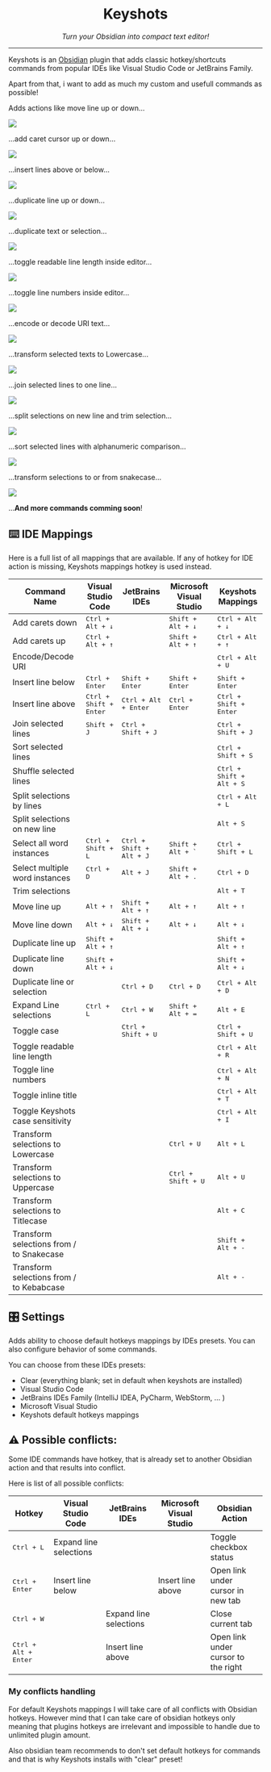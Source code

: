 <h1 align=center>Keyshots</h1>

<p align=center><i>Turn your Obsidian into compact text editor!</i></p>

---

Keyshots is an [Obsidian](https://obsidian.md) plugin that adds classic hotkey/shortcuts commands from popular IDEs like Visual Studio Code or JetBrains Family. 

Apart from that, i want to add as much my custom and usefull commands as possible!

Adds actions like move line up or down...

![](assets/line_move.gif)

...add caret cursor up or down...

![](assets/add_caret.gif)

...insert lines above or below...

![](assets/insert_line.gif)

...duplicate line up or down...

![](assets/vscode_duplicate_line.gif)

...duplicate text or selection...

![](assets/jetbrains_duplicate.gif)

...toggle readable line length inside editor...

![](assets/toggle_readable_line_length.gif)

...toggle line numbers inside editor...

![](assets/toggle_line_numbers.gif)

...encode or decode URI text...

![](assets/uri_encode_decode.gif)

...transform selected texts to Lowercase...

![](assets/transform_text.gif)

...join selected lines to one line...

![](assets/join_lines.gif)

...split selections on new line and trim selection...

![](assets/split_sel_on_line_and_trim.gif)

...sort selected lines with alphanumeric comparison...

![](assets/sort_selected_lines.gif)

...transform selections to or from snakecase...

![](assets/transform_to_from_snakecase.gif)

...**And more commands comming soon**!

## ⌨️ IDE Mappings

Here is a full list of all mappings that are available. If any of hotkey for IDE action is missing, Keyshots mappings hotkey is used instead.

| Command Name                             | Visual Studio Code              | JetBrains IDEs                    | Microsoft Visual Studio     | Keyshots Mappings                 |
| ---------------------------------------- | ------------------------------- | --------------------------------- | --------------------------- | --------------------------------- |
| Add carets down                          | <kbd>Ctrl + Alt + ↓</kbd>       |                                   | <kbd>Shift + Alt + ↓</kbd>  | <kbd>Ctrl + Alt + ↓</kbd>         |
| Add carets up                            | <kbd>Ctrl + Alt + ↑</kbd>       |                                   | <kbd>Shift + Alt + ↑</kbd>  | <kbd>Ctrl + Alt + ↑</kbd>         |
| Encode/Decode URI                        |                                 |                                   |                             | <kbd>Ctrl + Alt + U</kbd>         |
| Insert line below                        | <kbd>Ctrl + Enter</kbd>         | <kbd>Shift + Enter</kbd>          | <kbd>Shift + Enter</kbd>    | <kbd>Shift + Enter</kbd>          |
| Insert line above                        | <kbd>Ctrl + Shift + Enter</kbd> | <kbd>Ctrl + Alt + Enter</kbd>     | <kbd>Ctrl + Enter</kbd>     | <kbd>Ctrl + Shift + Enter</kbd>   |
| Join selected lines                      | <kbd>Shift + J</kbd>            | <kbd>Ctrl + Shift + J</kbd>       |                             | <kbd>Ctrl + Shift + J</kbd>       |
| Sort selected lines                      |                                 |                                   |                             | <kbd>Ctrl + Shift + S</kbd>       |
| Shuffle selected lines                   |                                 |                                   |                             | <kbd>Ctrl + Shift + Alt + S</kbd> |
| Split selections by lines                |                                 |                                   |                             | <kbd>Ctrl + Alt + L</kbd>         |
| Split selections on new line             |                                 |                                   |                             | <kbd>Alt + S</kbd>                |
| Select all word instances                | <kbd>Ctrl + Shift + L</kbd>     | <kbd>Ctrl + Shift + Alt + J</kbd> | <kbd>Shift + Alt + \`</kbd> | <kbd>Ctrl + Shift + L</kbd>       |
| Select multiple word instances           | <kbd>Ctrl + D</kbd>             | <kbd>Alt + J</kbd>                | <kbd>Shift + Alt + .</kbd>  | <kbd>Ctrl + D</kbd>               |
| Trim selections                          |                                 |                                   |                             | <kbd>Alt + T</kbd>                |
| Move line up                             | <kbd>Alt + ↑</kbd>              | <kbd>Shift + Alt + ↑</kbd>        | <kbd>Alt + ↑</kbd>          | <kbd>Alt + ↑</kbd>                |
| Move line down                           | <kbd>Alt + ↓</kbd>              | <kbd>Shift + Alt + ↓</kbd>        | <kbd>Alt + ↓</kbd>          | <kbd>Alt + ↓</kbd>                |
| Duplicate line up                        | <kbd>Shift + Alt + ↑</kbd>      |                                   |                             | <kbd>Shift + Alt + ↑</kbd>        |
| Duplicate line down                      | <kbd>Shift + Alt + ↓</kbd>      |                                   |                             | <kbd>Shift + Alt + ↓</kbd>        |
| Duplicate line or selection              |                                 | <kbd>Ctrl + D</kbd>               | <kbd>Ctrl + D</kbd>         | <kbd>Ctrl + Alt + D</kbd>         |
| Expand Line selections                   | <kbd>Ctrl + L</kbd>             | <kbd>Ctrl + W</kbd>               | <kbd>Shift + Alt + =</kbd>  | <kbd>Alt + E</kbd>                | 
| Toggle case                              |                                 | <kbd>Ctrl + Shift + U</kbd>       |                             | <kbd>Ctrl + Shift + U</kbd>       |
| Toggle readable line length              |                                 |                                   |                             | <kbd>Ctrl + Alt + R</kbd>         |
| Toggle line numbers                      |                                 |                                   |                             | <kbd>Ctrl + Alt + N</kbd>         |
| Toggle inline title                      |                                 |                                   |                             | <kbd>Ctrl + Alt + T</kbd>         |
| Toggle Keyshots case sensitivity         |                                 |                                   |                             | <kbd>Ctrl + Alt + I</kbd>         |
| Transform selections to Lowercase        |                                 |                                   | <kbd>Ctrl + U</kbd>         | <kbd>Alt + L</kbd>                |
| Transform selections to Uppercase        |                                 |                                   | <kbd>Ctrl + Shift + U</kbd> | <kbd>Alt + U</kbd>                |
| Transform selections to Titlecase        |                                 |                                   |                             | <kbd>Alt + C</kbd>                |
| Transform selections from / to Snakecase |                                 |                                   |                             | <kbd>Shift + Alt + -</kbd>        |
| Transform selections from / to Kebabcase |                                 |                                   |                             | <kbd>Alt + -</kbd>                |

## 🎛️ Settings

Adds ability to choose default hotkeys mappings by IDEs presets. You can also configure behavior of some commands.

You can choose from these IDEs presets:

- Clear (everything blank; set in default when keyshots are installed)
- Visual Studio Code
- JetBrains IDEs Family (IntelliJ IDEA, PyCharm, WebStorm, ... )
- Microsoft Visual Studio
- Keyshots default hotkeys mappings

## ⚠️ Possible conflicts:

Some IDE commands have hotkey, that is already set to another Obsidian action and that results into conflict.

Here is list of all possible conflicts:

| Hotkey                        | Visual Studio Code     | JetBrains IDEs         | Microsoft Visual Studio | Obsidian Action                     |
| ----------------------------- | ---------------------- | ---------------------- | ----------------------- | ----------------------------------- |
| <kbd>Ctrl + L</kbd>           | Expand line selections |                        |                         | Toggle checkbox status              |
| <kbd>Ctrl + Enter</kbd>       | Insert line below      |                        | Insert line above       | Open link under cursor in new tab   |
| <kbd>Ctrl + W</kbd>           |                        | Expand line selections |                         | Close current tab                   |
| <kbd>Ctrl + Alt + Enter</kbd> |                        | Insert line above      |                         | Open link under cursor to the right |

### My conflicts handling

For default Keyshots mappings I will take care of all conflicts with Obsidian hotkeys. However mind that I can take care of obsidian hotkeys only meaning that plugins hotkeys are irrelevant and impossible to handle due to unlimited plugin amount. 

Also obsidian team recommends to don't set default hotkeys for commands and that is why Keyshots installs with "clear" preset!
